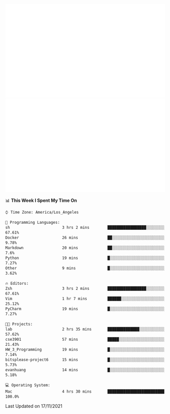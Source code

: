 <a href="https://github.com/jstrieb/github-stats">
 
![](https://github.com/evanhuang117/github-stats/blob/master/generated/overview.svg)
![](https://github.com/evanhuang117/github-stats/blob/master/generated/languages.svg)

</a>

<!--START_SECTION:waka-->
📊 **This Week I Spent My Time On** 

```text
⌚︎ Time Zone: America/Los_Angeles

💬 Programming Languages: 
sh                       3 hrs 2 mins        █████████████████░░░░░░░░   67.61% 
Docker                   26 mins             ██░░░░░░░░░░░░░░░░░░░░░░░   9.78% 
Markdown                 20 mins             ██░░░░░░░░░░░░░░░░░░░░░░░   7.6% 
Python                   19 mins             █░░░░░░░░░░░░░░░░░░░░░░░░   7.27% 
Other                    9 mins              █░░░░░░░░░░░░░░░░░░░░░░░░   3.62%

🔥 Editors: 
Zsh                      3 hrs 2 mins        █████████████████░░░░░░░░   67.61% 
Vim                      1 hr 7 mins         ██████░░░░░░░░░░░░░░░░░░░   25.12% 
PyCharm                  19 mins             █░░░░░░░░░░░░░░░░░░░░░░░░   7.27%

🐱‍💻 Projects: 
lab                      2 hrs 35 mins       ██████████████░░░░░░░░░░░   57.62% 
cse3901                  57 mins             █████░░░░░░░░░░░░░░░░░░░░   21.43% 
HW_3_Programming         19 mins             █░░░░░░░░░░░░░░░░░░░░░░░░   7.14% 
bitsplease-project6      15 mins             █░░░░░░░░░░░░░░░░░░░░░░░░   5.73% 
evanhuang                14 mins             █░░░░░░░░░░░░░░░░░░░░░░░░   5.18%

💻 Operating System: 
Mac                      4 hrs 30 mins       █████████████████████████   100.0%

```


 Last Updated on 17/11/2021
<!--END_SECTION:waka-->
